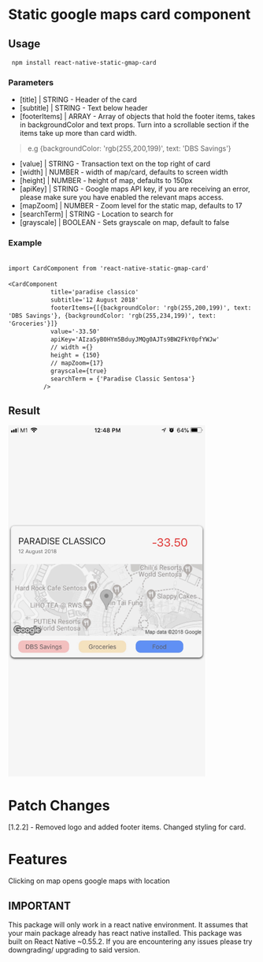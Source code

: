 # Static google maps card component

## Usage

```
 npm install react-native-static-gmap-card

```


### Parameters

* [title] | STRING - Header of the card
* [subtitle] | STRING - Text below header
* [footerItems] | ARRAY - Array of objects that hold the footer items, takes in backgroundColor and text props. Turn into a scrollable section if the items take up more than card width.
> e.g {backgroundColor: 'rgb(255,200,199)', text: 'DBS Savings'}

* [value] | STRING - Transaction text on the top right of card
* [width] | NUMBER - width of map/card, defaults to screen width
* [height] | NUMBER - height of map, defaults to 150px
* [apiKey] | STRING - Google maps API key, if you are receiving an error, please make sure you have enabled the relevant maps access.
* [mapZoom] | NUMBER - Zoom level for the static map, defaults to 17
* [searchTerm] | STRING - Location to search for
* [grayscale] | BOOLEAN - Sets grayscale on map, default to false

### Example
```

import CardComponent from 'react-native-static-gmap-card'

<CardComponent
            title='paradise classico'
            subtitle='12 August 2018'
            footerItems={[{backgroundColor: 'rgb(255,200,199)', text: 'DBS Savings'}, {backgroundColor: 'rgb(255,234,199)', text: 'Groceries'}]}
            value='-33.50'
            apiKey='AIzaSyB0HYm5BduyJMQg0AJTs9BW2FkY0pfYWJw'
            // width ={}
            height = {150}
            // mapZoom={17}
            grayscale={true}
            searchTerm = {'Paradise Classic Sentosa'}
          />
```

## Result
<img src="./sample.jpg" alt="drawing" width="400"/>

# Patch Changes
[1.2.2] - Removed logo and added footer items. Changed styling for card.
# Features

Clicking on map opens google maps with location


## IMPORTANT
This package will only work in a react native environment. It assumes that your main package already has react native installed. This package was built on React Native ~0.55.2. If you are encountering any issues please try downgrading/ upgrading to said version.
